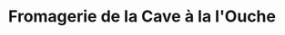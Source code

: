 ---
title: "Fromagerie de la Cave à la l'Ouche"
url: /fleurey-sur-ouche/fromagerie-de-la-cave-a-la-louche/
shop: fromage
---